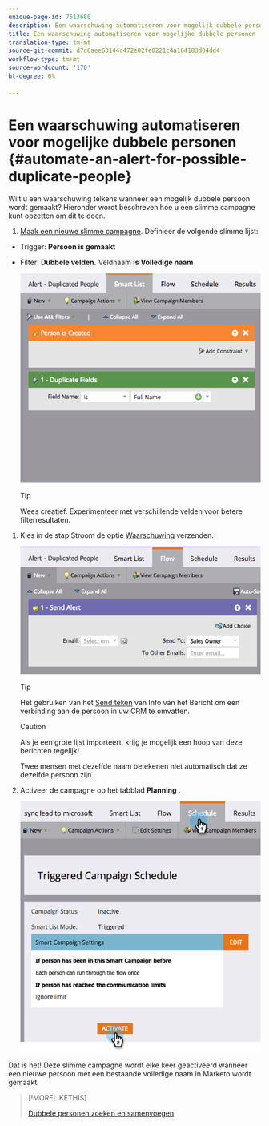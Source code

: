 ```yaml
---
unique-page-id: 7513680
description: Een waarschuwing automatiseren voor mogelijk dubbele personen - Marketo Docs - Productdocumentatie
title: Een waarschuwing automatiseren voor mogelijke dubbele personen
translation-type: tm+mt
source-git-commit: d7d6aee63144c472e02fe0221c4a164183d04dd4
workflow-type: tm+mt
source-wordcount: '170'
ht-degree: 0%

---
```



# Een waarschuwing automatiseren voor mogelijke dubbele personen {#automate-an-alert-for-possible-duplicate-people}

Wilt u een waarschuwing telkens wanneer een mogelijk dubbele persoon wordt gemaakt? Hieronder wordt beschreven hoe u een slimme campagne kunt opzetten om dit te doen.

1. [Maak een nieuwe slimme campagne](/help/marketo/product-docs/core-marketo-concepts/smart-campaigns/creating-a-smart-campaign/create-a-new-smart-campaign.md). Definieer de volgende slimme lijst:

* Trigger: **Persoon is gemaakt**
* Filter: **Dubbele velden.** Veldnaam **is Volledige naam**

   ![](assets/image2017-3-27-8-3a22-3a4.png)

   >[!TIP]
   >
   >Wees creatief. Experimenteer met verschillende velden voor betere filterresultaten.

1. Kies in de stap Stroom de optie [Waarschuwing](/help/marketo/product-docs/core-marketo-concepts/smart-campaigns/flow-actions/send-alert.md) verzenden.

   ![](assets/image2017-3-27-8-3a24-3a8.png)

   >[!TIP]
   >
   >Het gebruiken van het [Send teken](/help/marketo/product-docs/email-marketing/general/using-tokens/use-the-send-alert-info-token.md) van Info van het Bericht om een verbinding aan de persoon in uw CRM te omvatten.

   >[!CAUTION]
   >
   >Als je een grote lijst importeert, krijg je mogelijk een hoop van deze berichten tegelijk!
   >
   >Twee mensen met dezelfde naam betekenen niet automatisch dat ze dezelfde persoon zijn.

1. Activeer de campagne op het tabblad **Planning** .

   ![](assets/image2017-3-27-8-3a24-3a37.png)

Dat is het! Deze slimme campagne wordt elke keer geactiveerd wanneer een nieuwe persoon met een bestaande volledige naam in Marketo wordt gemaakt.

>[!MORELIKETHIS]
>
>[Dubbele personen zoeken en samenvoegen](/help/marketo/product-docs/core-marketo-concepts/smart-lists-and-static-lists/managing-people-in-smart-lists/find-and-merge-duplicate-people.md)
